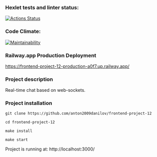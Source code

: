 ### Hexlet tests and linter status:
[![Actions Status](https://github.com/anton2009danilov/frontend-project-12/workflows/hexlet-check/badge.svg)](https://github.com/anton2009danilov/frontend-project-12/actions)

### Code Climate:
[![Maintainability](https://api.codeclimate.com/v1/badges/7367f086fb9e1e378a7b/maintainability)](https://codeclimate.com/github/anton2009danilov/frontend-project-12/maintainability)

### Railway.app Production Deployment
https://frontend-project-12-production-a0f7.up.railway.app/

### Project description
Real-time chat based on web-sockets.

### Project installation

```
git clone https://github.com/anton2009danilov/frontend-project-12

cd frontend-project-12

make install

make start
```
Project is running at: http://localhost:3000/
